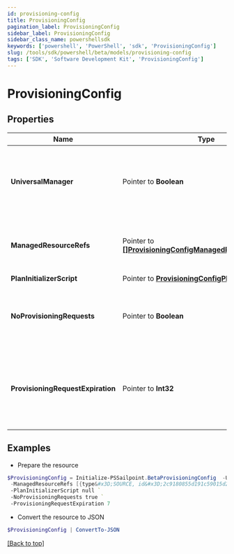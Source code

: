 ```yaml
---
id: provisioning-config
title: ProvisioningConfig
pagination_label: ProvisioningConfig
sidebar_label: ProvisioningConfig
sidebar_class_name: powershellsdk
keywords: ['powershell', 'PowerShell', 'sdk', 'ProvisioningConfig'] 
slug: /tools/sdk/powershell/beta/models/provisioning-config
tags: ['SDK', 'Software Development Kit', 'ProvisioningConfig']
---
```



# ProvisioningConfig

## Properties

Name | Type | Description | Notes
------------ | ------------- | ------------- | -------------
**UniversalManager** |  Pointer to **Boolean** | Specifies whether this configuration is used to manage provisioning requests for all sources from the org.  If true, no managedResourceRefs are allowed. | [optional] [readonly] [default to $false]
**ManagedResourceRefs** |  Pointer to [**[]ProvisioningConfigManagedResourceRefsInner**](provisioning-config-managed-resource-refs-inner) | References to sources for the Service Desk integration template.  May only be specified if universalManager is false. | [optional] 
**PlanInitializerScript** |  Pointer to [**ProvisioningConfigPlanInitializerScript**](provisioning-config-plan-initializer-script) |  | [optional] 
**NoProvisioningRequests** |  Pointer to **Boolean** | Name of an attribute that when true disables the saving of ProvisioningRequest objects whenever plans are sent through this integration. | [optional] [default to $false]
**ProvisioningRequestExpiration** |  Pointer to **Int32** | When saving pending requests is enabled, this defines the number of hours the request is allowed to live before it is considered expired and no longer affects plan compilation. | [optional] 

## Examples

- Prepare the resource
```powershell
$ProvisioningConfig = Initialize-PSSailpoint.BetaProvisioningConfig  -UniversalManager true `
 -ManagedResourceRefs [{type&#x3D;SOURCE, id&#x3D;2c9180855d191c59015d291ceb051111, name&#x3D;My Source 1}, {type&#x3D;SOURCE, id&#x3D;2c9180855d191c59015d291ceb052222, name&#x3D;My Source 2}] `
 -PlanInitializerScript null `
 -NoProvisioningRequests true `
 -ProvisioningRequestExpiration 7
```

- Convert the resource to JSON
```powershell
$ProvisioningConfig | ConvertTo-JSON
```


[[Back to top]](#) 

